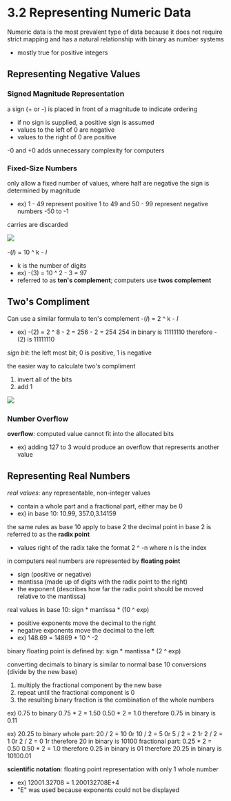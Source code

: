 # 3.2 Representing Numeric Data
Numeric data is the most prevalent type of data because it does not require strict mapping and has a natural relationship with binary as number systems 
- mostly true for positive integers

## Representing Negative Values
### Signed Magnitude Representation
a sign (+ or -) is placed in front of a magnitude to indicate ordering
- if no sign is supplied, a positive sign is assumed
- values to the left of 0 are negative
- values to the right of 0 are positive

-0 and +0 adds unnecessary complexity for computers

### Fixed-Size Numbers
only allow a fixed number of values, where half are negative
the sign is determined by magnitude
- ex) 1 - 49 represent positive 1 to 49 and 50 - 99 represent negative numbers -50 to -1

carries are discarded 

![](..\..\.pastes\2021-06-22-07-36-26.png)

-(_I_) = 10 ^ k - _I_
- k is the number of digits
- ex) -(3) = 10 ^ 2 - 3 = 97
- referred to as **ten's complement**; computers use **twos complement**

## Two's Compliment 
Can use a similar formula to ten's complement
-(_I_) = 2 ^ k - _I_
- ex) -(2) = 2 ^ 8 - 2 = 256 - 2 = 254 
  254 in binary is 11111110
  therefore -(2) is 11111110
  
_sign bit_: the left most bit; 0 is positive, 1 is negative

the easier way to calculate two's compliment
1. invert all of the bits
2. add 1

![](..\..\.pastes\2021-06-22-07-43-49.png)

### Number Overflow
**overflow**: computed value cannot fit into the allocated bits
- ex) adding 127 to 3 would produce an overflow that represents another value

## Representing Real Numbers
_real values_: any representable, non-integer values
- contain a whole part and a fractional part, either may be 0
- ex) in base 10: 10.99, 357.0,3.14159

the same rules as base 10 apply to base 2
the decimal point in base 2 is referred to as the **radix point**
- values right of the radix take the format 2 ^ -n where n is the index

in computers real numbers are represented by **floating point**
- sign (positive or negative)
- mantissa (made up of digits with the radix point to the right)
- the exponent (describes how far the radix point should be moved relative to the mantissa)

real values in base 10: sign * mantissa * (10 ^ exp)
- positive exponents move the decimal to the right
- negative exponents move the decimal to the left
- ex) 148.69 = 14869 * 10 ^ -2 

binary floating point is defined by: sign * mantissa * (2 ^ exp)

converting decimals to binary is similar to normal base 10 conversions (divide by the new base)
1. multiply the fractional component by the new base
2. repeat until the fractional component is 0
3. the resulting binary fraction is the combination of the whole numbers

ex) 0.75 to binary
  0.75 * 2 = 1.50
  0.50 * 2 = 1.0
  therefore 0.75 in binary is 0.11
  
ex) 20.25 to binary
  whole part:
    20 / 2 = 10  0r
    10 / 2 = 5  0r
    5 / 2 = 2  1r
    2 / 2 = 1  0r
    2 / 2 = 0  1r
    therefore 20 in binary is 10100
  fractional part:
    0.25 * 2 = 0.50
    0.50 * 2 = 1.0
    therefore 0.25 in binary is 01
  therefore 20.25 in binary is 10100.01
  
**scientific notation**: floating point representation with only 1 whole number
- ex) 12001.32708 = 1.200132708E+4
- "E" was used because exponents could not be displayed

